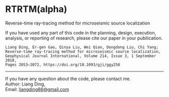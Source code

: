 # RTRTM(alpha)
Reverse-time ray-tracing method for microseismic source localization

If you have used any part of this code in the planning, design, execution,
analysis, or reporting of research, please cite our paper in your pubilication.
	
	Liang Ding, Er-gen Gao, Qinya Liu, Wei Qian, Dongdong Liu, Chi Yang;
	Reverse-time ray-tracing method for microseismic source localization,
	Geophysical Journal International, Volume 214, Issue 3, 1 September 2018,
	Pages 2053–2072, https://doi.org/10.1093/gji/ggy256

****************************************************************************
If you have any question about the code, please contact me.
<br>
Author: Liang Ding,
<br>
Email: liangding86@gmail.com
